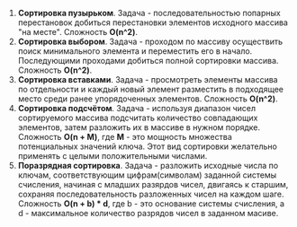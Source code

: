 1. **Cортировка пузырьком**. Задача - последовательностью попарных перестановок добиться перестановки элементов исходного массива "на месте". Сложность **O(n^2)**.
2. **Cортировка выбором**. Задача - проходом по массиву осуществить поиск минимального элемента и переместить его в начало. Последующими проходами добиться полной сортировки массива. Сложность **O(n^2)**.
3. **Cортировка вставками**. Задача - просмотреть элементы массива по отдельности и каждый новый элемент разместить в подходящее место среди ранее упорядоченных элементов. Сложность **O(n^2)**.
4. **Cортировка подсчётом**. Задача - используя диапазон чисел сортируемого массива подсчитать количество совпадающих элементов, затем разложить их в массиве в нужном порядке. Сложность **O(n + M)**, где **M** - это мощность множества потенциальных значений ключа. Этот вид сортировки желательно применять с целыми положительными числами.
5. **Поразрядная сортировка**. Задача - разложить исходные числа по ключам, соответствующим цифрам(символам) заданной системы счисления, начиная с младших разярдов чисел, двигаясь к старшим, сохраняя последовательность разложенных чисел на каждом шаге. Сложность **O(n + b) * d**, где b - это основание системы счисления, а d - максимальное количество разрядов чисел в заданном масиве.